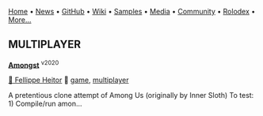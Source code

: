 [Home](https://qb64.com) • [News](/news.html) • [GitHub](/github.html) • [Wiki](/wiki.html) • [Samples](/samples.html) • [Media](/media.html) • [Community](/community.html) • [Rolodex](/rolodex.html) • [More...](/more.html)

## MULTIPLAYER

**[Amongst](amongst/index)** <sup>v2020</sup>

[🐝 Fellippe Heitor](fellippe-heitor) 🔗 [game](game), [multiplayer](multiplayer)

A pretentious clone attempt of Among Us (originally by Inner Sloth)  To test: 1) Compile/run amon...
